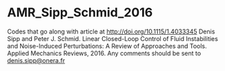 # AMR_Sipp_Schmid_2016
Codes that go along with article at http://doi.org/10.1115/1.4033345
Denis Sipp and Peter J. Schmid. Linear Closed-Loop Control of Fluid Instabilities and Noise-Induced Perturbations: A Review of Approaches and Tools. Applied Mechanics Reviews, 2016.
Any comments should be sent to denis.sipp@onera.fr
